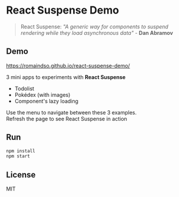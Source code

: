 # React Suspense Demo

> React Suspense: _"A generic way for components to suspend rendering while they load asynchronous data"_ - **Dan Abramov**

## Demo

https://romaindso.github.io/react-suspense-demo/

3 mini apps to experiments with **React Suspense**

- Todolist
- Pokédex (with images)
- Component's lazy loading

Use the menu to navigate between these 3 examples.  
Refresh the page to see React Suspense in action

## Run

```bash
npm install
npm start
```

## License

MIT
